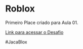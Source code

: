 # Roblox
Primeiro Place criado para Aula 01.

[Link para acessar o Desafio](https://www.roblox.com/games/10560605929/Primeiro-Projeto-Roblox)

#JacaBlox
